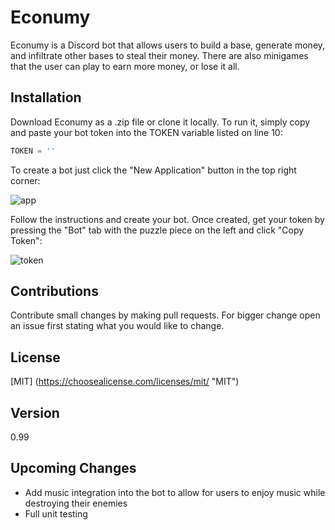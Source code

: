 # Econumy 

Econumy is a Discord bot that allows users to build a base, generate money, and infiltrate other bases to steal their money. There are also minigames that the user can play to earn more money, or lose it all.

## Installation

Download Econumy as a .zip file or clone it locally. To run it, simply copy and paste your bot token into the TOKEN variable listed on line 10:

```python
TOKEN = ''
```

To create a bot just click the "New Application" button in the top right corner:

![app]
 
Follow the instructions and create your bot. Once created, get your token by pressing the "Bot" tab with the puzzle piece on the left and click "Copy Token":

![token]

## Contributions

Contribute small changes by making pull requests. For bigger change open an issue first stating what you would like to change.

## License

[MIT] (https://choosealicense.com/licenses/mit/ "MIT")

## Version

0.99

## Upcoming Changes

- Add music integration into the bot to allow for users to enjoy music while destroying their enemies
- Full unit testing

[app]: https://github.com/TheZombieCloud/Econumy/blob/master/images/Discord%20Application.png
[token]: https://github.com/TheZombieCloud/Econumy/blob/master/images/Discord%20Token.png
